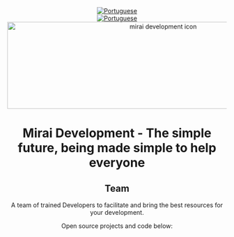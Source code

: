 <div align="center">
    <a href="https://github.com/MiraiDevelopment" alt="English">
        <img alt="Portuguese" src="https://img.shields.io/static/v1?style=for-the-badge&label=Lang&message=English&color=2490f8">
    </a>
</div>
<div align="center">
    <a href="https://github.com/MiraiDevelopment/.github/tree/pt" alt="Portuguese">
        <img alt="Portuguese" src="https://img.shields.io/static/v1?style=for-the-badge&label=Traduzir%20para&message=Portugues&color=2490f8">
    </a>
</div>
<div align="center">
    <a href="https://github.com/MiraiDevelopment"><img src="https://user-images.githubusercontent.com/61317250/165420224-69c368fe-3990-4943-a75d-78c7d18aa320.png" alt="mirai development icon" style="width: 700px; height:200px;" /></a>
    <h1>Mirai Development - The simple future, being made simple to help everyone</h1>
    <h2>Team</h2>
    <p>A team of trained Developers to facilitate and bring the best resources for your development.</p>
    <p>Open source projects and code below:</p>
</div>
<br>

